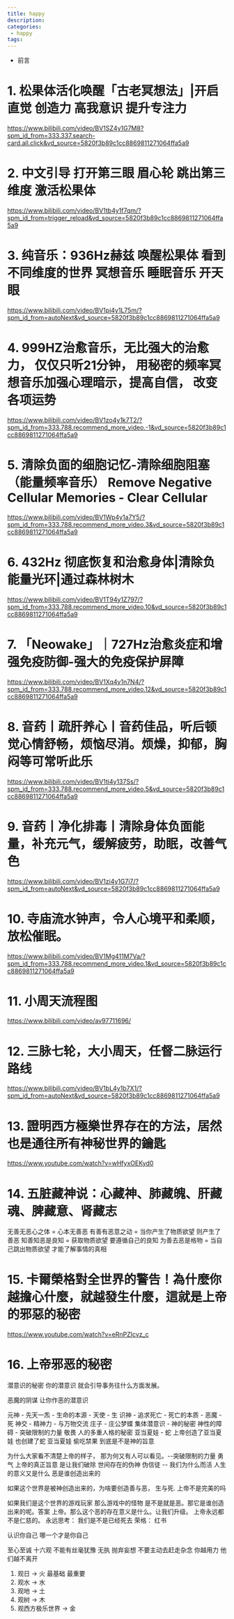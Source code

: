 ```yaml
---
title: happy
description:
categories:
 - happy
tags:
---
```


- 前言

# 1. 松果体活化唤醒「古老冥想法」|开启直觉 创造力 高我意识 提升专注力

https://www.bilibili.com/video/BV1SZ4y1G7M8?spm_id_from=333.337.search-card.all.click&vd_source=5820f3b89c1cc8869811271064ffa5a9

# 2. 中文引导 打开第三眼 眉心轮 跳出第三维度 激活松果体

https://www.bilibili.com/video/BV1tb4y1f7qm/?spm_id_from=trigger_reload&vd_source=5820f3b89c1cc8869811271064ffa5a9

# 3. 纯音乐：936Hz赫兹 唤醒松果体 看到不同维度的世界 冥想音乐 睡眠音乐 开天眼
https://www.bilibili.com/video/BV1pi4y1L75m/?spm_id_from=autoNext&vd_source=5820f3b89c1cc8869811271064ffa5a9

# 4. 999HZ治愈音乐，无比强大的治愈力， 仅仅只听21分钟， 用秘密的频率冥想音乐加强心理暗示，提高自信， 改变各项运势 
https://www.bilibili.com/video/BV1zo4y1k7T2/?spm_id_from=333.788.recommend_more_video.-1&vd_source=5820f3b89c1cc8869811271064ffa5a9

# 5.  清除负面的细胞记忆-清除细胞阻塞（能量频率音乐） Remove Negative Cellular Memories - Clear Cellular
https://www.bilibili.com/video/BV1Wp4y1a7Y5/?spm_id_from=333.788.recommend_more_video.3&vd_source=5820f3b89c1cc8869811271064ffa5a9

# 6. 432Hz 彻底恢复和治愈身体|清除负能量光环|通过森林树木
https://www.bilibili.com/video/BV1T94y1Z797/?spm_id_from=333.788.recommend_more_video.10&vd_source=5820f3b89c1cc8869811271064ffa5a9

# 7. 「Neowake」｜727Hz治愈炎症和增强免疫防御-强大的免疫保护屏障
https://www.bilibili.com/video/BV1Xq4y1n7N4/?spm_id_from=333.788.recommend_more_video.12&vd_source=5820f3b89c1cc8869811271064ffa5a9

# 8. 音药丨疏肝养心丨音药佳品，听后顿觉心情舒畅，烦恼尽消。烦燥，抑郁，胸闷等可常听此乐
https://www.bilibili.com/video/BV1ti4y137Ss/?spm_id_from=333.788.recommend_more_video.5&vd_source=5820f3b89c1cc8869811271064ffa5a9

# 9. 音药丨净化排毒丨清除身体负面能量，补充元气，缓解疲劳，助眠，改善气色
https://www.bilibili.com/video/BV1zi4y1G7i7/?spm_id_from=autoNext&vd_source=5820f3b89c1cc8869811271064ffa5a9

# 10. 寺庙流水钟声，令人心境平和柔顺，放松催眠。
https://www.bilibili.com/video/BV1Mg411M7Va/?spm_id_from=333.788.recommend_more_video.1&vd_source=5820f3b89c1cc8869811271064ffa5a9

# 11. 小周天流程图
https://www.bilibili.com/video/av97711696/

# 12. 三脉七轮，大小周天，任督二脉运行路线
https://www.bilibili.com/video/BV1bL4y1b7X1/?spm_id_from=autoNext&vd_source=5820f3b89c1cc8869811271064ffa5a9

# 13. 證明西方極樂世界存在的方法，居然也是通往所有神秘世界的鑰匙
https://www.youtube.com/watch?v=wHfyxOEKyd0

# 14. 五脏藏神说：心藏神、肺藏魄、肝藏魂、脾藏意、肾藏志

无善无恶心之体 = 心本无善恶
有善有恶意之动 = 当你产生了物质欲望 则产生了善恶
知善知恶是良知 = 获取物质欲望 要遵循自己的良知
为善去恶是格物 = 当自己跳出物质欲望 才能了解事情的真相

# 15. 卡爾榮格對全世界的警告！為什麼你越擔心什麼，就越發生什麼，這就是上帝的邪惡的秘密
https://www.youtube.com/watch?v=eRnPZIcvz_c

# 16. 上帝邪恶的秘密
潜意识的秘密 你的潜意识 就会引导事务往什么方面发展。

恶魔的阴谋 让你作恶的潜意识

元神 - 先天一炁 - 生命的本源 - 天使 - 生
识神 - 追求死亡 - 死亡的本质 - 恶魔 - 死
神交 - 精神力 - 与万物交流
庄子 - 庄公梦蝶
集体潜意识 - 神的秘密
神性的障碍 - 突破限制的力量 敬畏
人的多重人格的秘密
亚当夏娃 - 蛇 
上帝创造了亚当夏娃 也创建了蛇 亚当夏娃 偷吃禁果 到底是不是神的旨意

为什么大家看不清楚上帝的样子， 那为何又有人可以看见。--突破限制的力量 勇气 
上帝的真正旨意 是让我们破除 世间存在的伪神 伪信徒 -- 
我们为什么而活 人生的意义又是什么
恶是谁创造出来的

如果这个世界是被神创造出来的，为啥要创造善与恶， 生与死. 上帝不是完美的吗

如果我们是这个世界的游戏玩家 那么游戏中的怪物 是不是就是恶。那它是谁创造出来的呢。答案 上帝。那么这个恶的存在意义是什么。让我们升级。
上帝永远都不是仁慈的。
永远思考： 我们是不是已经死去
荣格： 红书

认识你自己 哪一个才是你自己

至心至诚 十六观 不能有丝毫犹豫 无执 抛弃妄想 不要主动去赶走杂念 你越用力 他们越不离开 

1. 观日 -> 火 最基础 最重要
2. 观水 -> 水
3. 观地 -> 土
4. 观树 -> 木
5. 观西方极乐世界 -> 金